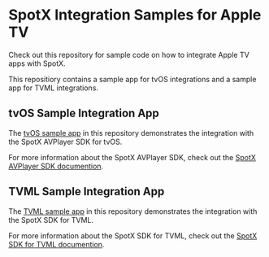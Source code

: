 # SpotX Integration Samples for Apple TV

Check out this repository for sample code on how to integrate Apple TV apps with SpotX.

This repositiory contains a sample app for tvOS integrations and a sample app for TVML integrations.

## tvOS Sample Integration App

The [tvOS sample app](https://github.com/spotxmobile/spotx-sample-tvos/tree/master/tvos/SpotX-TVOS)
in this repository demonstrates the integration with the SpotX AVPlayer SDK for tvOS.

For more information about the SpotX AVPlayer SDK,
check out the [SpotX AVPlayer SDK documention](https://developer.spotxchange.com/content/local/docs/sdkDocs/Mobile-CTV/tvOS/avplayer-sdk.md).

## TVML Sample Integration App

The [TVML sample app](https://github.com/spotxmobile/spotx-sample-tvos/tree/master/tvml/SpotX-TVML)
in this repository demonstrates the integration with the SpotX SDK for TVML.

For more information about the SpotX SDK for TVML,
check out the [SpotX SDK for TVML documention](https://developer.spotxchange.com/content/local/docs/sdkDocs/Mobile-CTV/tvOS/tvml-sdk.md).
